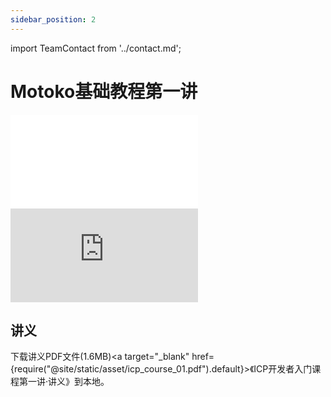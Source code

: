 ```yaml
---
sidebar_position: 2
---
```


import TeamContact from '../contact.md';

# Motoko基础教程第一讲

<Tabs>
  <TabItem value="B站" label="B站" default>
    <div class="video-container">
        <iframe src="//player.bilibili.com/player.html?aid=896826416&bvid=BV1DA4y1o77N&cid=1196190712&page=1" scrolling="no" border="0" frameborder="no" framespacing="0" allowfullscreen="true"> </iframe>
    </div>
  </TabItem>
  <TabItem value="Youtube" label="Youtube">
    <div class="video-container">
        <iframe src="https://www.youtube.com/embed/JUOMPMOAETw" title="YouTube video player" frameborder="0" allow="accelerometer; autoplay; clipboard-write; encrypted-media; gyroscope; picture-in-picture; web-share" allowfullscreen></iframe>
    </div>
  </TabItem>
</Tabs>

## 讲义

下载讲义PDF文件(1.6MB)<a target="\_blank" href={require("@site/static/asset/icp_course_01.pdf").default}>《ICP开发者入门课程第一讲·讲义》</a>到本地。

<TeamContact />